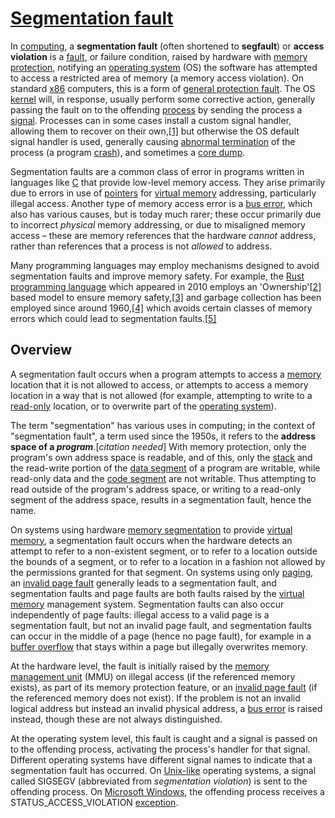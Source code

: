 # [Segmentation fault](https://en.wikipedia.org/wiki/Segmentation_fault)

In [computing](https://en.wikipedia.org/wiki/Computing), a **segmentation fault** (often shortened to **segfault**) or **access violation** is a [fault](https://en.wikipedia.org/wiki/Fault_(computing)), or failure condition, raised by hardware with [memory protection](https://en.wikipedia.org/wiki/Memory_protection), notifying an [operating system](https://en.wikipedia.org/wiki/Operating_system) (OS) the software has attempted to access a restricted area of memory (a memory access violation). On standard [x86](https://en.wikipedia.org/wiki/X86) computers, this is a form of [general protection fault](https://en.wikipedia.org/wiki/General_protection_fault). The OS [kernel](https://en.wikipedia.org/wiki/Kernel_(computing)) will, in response, usually perform some corrective action, generally passing the fault on to the offending [process](https://en.wikipedia.org/wiki/Process_(computing)) by sending the process a [signal](https://en.wikipedia.org/wiki/Signal_(computing)). Processes can in some cases install a custom signal handler, allowing them to recover on their own,[[1\]](https://en.wikipedia.org/wiki/Segmentation_fault#cite_note-Peter_Van_der_Linden-1) but otherwise the OS default signal handler is used, generally causing [abnormal termination](https://en.wikipedia.org/wiki/Abnormal_termination) of the process (a program [crash](https://en.wikipedia.org/wiki/Crash_(computing))), and sometimes a [core dump](https://en.wikipedia.org/wiki/Core_dump).

Segmentation faults are a common class of error in programs written in languages like [C](https://en.wikipedia.org/wiki/C_(programming_language)) that provide low-level memory access.  They arise primarily due to errors in use of [pointers](https://en.wikipedia.org/wiki/Pointer_(computer_programming)) for [virtual memory](https://en.wikipedia.org/wiki/Virtual_memory) addressing, particularly illegal access. Another type of memory access error is a [bus error](https://en.wikipedia.org/wiki/Bus_error), which also has various causes, but is today much rarer; these occur primarily due to incorrect *physical* memory addressing, or due to misaligned memory access – these are memory references that the hardware *cannot* address, rather than references that a process is not *allowed* to address.

Many programming languages may employ mechanisms designed to avoid segmentation faults and improve memory safety. For example, the [Rust programming language](https://en.wikipedia.org/wiki/Rust_(programming_language)) which appeared in 2010 employs an 'Ownership'[[2\]](https://en.wikipedia.org/wiki/Segmentation_fault#cite_note-2) based model to ensure memory safety,[[3\]](https://en.wikipedia.org/wiki/Segmentation_fault#cite_note-3) and garbage collection has been employed since around 1960,[[4\]](https://en.wikipedia.org/wiki/Segmentation_fault#cite_note-4) which avoids certain classes of memory errors which could lead to segmentation faults.[[5\]](https://en.wikipedia.org/wiki/Segmentation_fault#cite_note-5)

## Overview

A segmentation fault occurs when a program attempts to access a [memory](https://en.wikipedia.org/wiki/Computer_memory) location that it is not allowed to access, or attempts to access a memory location in a way that is not allowed (for example, attempting to write to a [read-only](https://en.wikipedia.org/wiki/Read-only_memory) location, or to overwrite part of the [operating system](https://en.wikipedia.org/wiki/Operating_system)).

The term "segmentation" has various uses in computing; in the context of "segmentation fault", a term used since the 1950s, it refers to the **address space of a *program***.[*citation needed*] With memory protection, only the program's own address space is readable, and of this, only the [stack](https://en.wikipedia.org/wiki/Call_stack) and the read-write portion of the [data segment](https://en.wikipedia.org/wiki/Data_segment) of a program are writable, while read-only data and the [code segment](https://en.wikipedia.org/wiki/Code_segment) are not writable. Thus attempting to read outside of the program's address space, or writing to a read-only segment of the address space, results in a segmentation fault, hence the name.

On systems using hardware [memory segmentation](https://en.wikipedia.org/wiki/Memory_segmentation) to provide [virtual memory](https://en.wikipedia.org/wiki/Virtual_memory), a segmentation fault occurs when the hardware detects an attempt to refer to a non-existent segment, or to refer to a location outside the bounds of a segment, or to refer to a location in a fashion not allowed by the permissions granted for that segment. On systems using only [paging](https://en.wikipedia.org/wiki/Paging), an [invalid page fault](https://en.wikipedia.org/wiki/Invalid_page_fault) generally leads to a segmentation fault, and segmentation faults and page faults are both faults raised by the [virtual memory](https://en.wikipedia.org/wiki/Virtual_memory) management system. Segmentation faults can also occur independently of page faults: illegal access to a valid page is a segmentation fault, but not an invalid page fault, and segmentation faults can occur in the middle of a page (hence no page fault), for example in a [buffer overflow](https://en.wikipedia.org/wiki/Buffer_overflow) that stays within a page but illegally overwrites memory.

At the hardware level, the fault is initially raised by the [memory management unit](https://en.wikipedia.org/wiki/Memory_management_unit) (MMU) on illegal access (if the referenced memory exists), as part of its memory protection feature, or an [invalid page fault](https://en.wikipedia.org/wiki/Invalid_page_fault) (if the referenced memory does not exist). If the problem is not an invalid logical address but instead an invalid physical address, a [bus error](https://en.wikipedia.org/wiki/Bus_error) is raised instead, though these are not always distinguished.

At the operating system level, this fault is caught and a signal is passed on to the offending process, activating the process's handler for that signal. Different operating systems have different signal names to indicate that a segmentation fault has occurred. On [Unix-like](https://en.wikipedia.org/wiki/Unix-like) operating systems, a signal called SIGSEGV (abbreviated from *segmentation violation*) is sent to the offending process. On [Microsoft Windows](https://en.wikipedia.org/wiki/Microsoft_Windows), the offending process receives a STATUS_ACCESS_VIOLATION [exception](https://en.wikipedia.org/wiki/Exception_handling).


